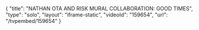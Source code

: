 {
    "title": "NATHAN OTA AND RISK MURAL COLLABORATION: GOOD TIMES",
    "type": "solo",
    "layout": "iframe-static",
    "videoId": "159654",
    "url": "\/tvpembed\/159654"
}